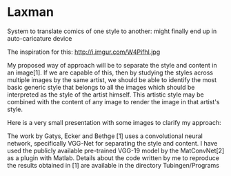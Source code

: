 # Laxman
System to translate comics of one style to another: might finally end up in auto-caricature device

The inspiration for this: http://i.imgur.com/W4Pifhl.jpg

My proposed way of approach will be to separate the style and content in an image[1]. If we are capable of this, then by studying the styles across multiple images by the same artist, we should be able to identify the most basic generic style that belongs to all the images which should be interpreted as the style of the artist himself. This artistic style may be combined with the content of any image to render the image in that artist's style.

Here is a very small presentation with some images to clarify my approach: 

The work by Gatys, Ecker and Bethge [1] uses a convolutional neural network, specifically VGG-Net for separating the style and content. I have used the publicly available pre-trained VGG-19 model by the MatConvNet[2] as a plugin with Matlab. Details about the code written by me to reproduce the results obtained in [1] are available in the directory Tubingen/Programs
